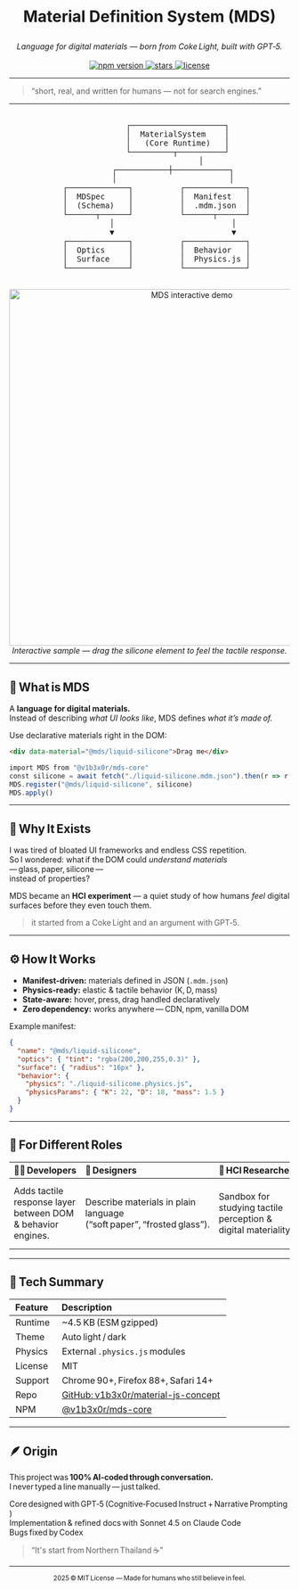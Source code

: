 <h1 align="center">
  <br>
  
  <br><br>
  <b>Material Definition System (MDS)</b>
  <br>
</h1>


<p align="center">
  <i>Language for digital materials — born from Coke Light, built with GPT‑5.</i>
  <br><br>
  <a href="https://www.npmjs.com/package/@v1b3x0r/mds-core">
    <img src="https://img.shields.io/npm/v/@v1b3x0r/mds-core.svg?style=flat-square&color=black" alt="npm version">
  </a>
  <a href="https://github.com/v1b3x0r/material-js-concept/stargazers">
    <img src="https://img.shields.io/github/stars/v1b3x0r/material-js-concept?style=flat-square&color=silver" alt="stars">
  </a>
  <a href="https://github.com/v1b3x0r/material-js-concept/blob/main/LICENSE">
    <img src="https://img.shields.io/badge/license-MIT-lightgrey?style=flat-square" alt="license">
  </a>
</p>

---

> “short, real, and written for humans — not for search engines.”

---

<pre align="center">

            ┌────────────────────┐
            │  MaterialSystem    │
            │   (Core Runtime)   │
            └─────────┬──────────┘
                      │
          ┌───────────┼────────────┐
          │                        │
   ┌─────────────┐          ┌─────────────┐
   │  MDSpec     │          │  Manifest   │
   │  (Schema)   │          │  .mdm.json  │
   └──────┬──────┘          └──────┬──────┘
          │                         │
          ▼                         ▼
   ┌─────────────┐          ┌─────────────┐
   │  Optics     │          │  Behavior   │
   │  Surface    │          │  Physics.js │
   └─────────────┘          └─────────────┘

</pre>

<p align="center">
  <img src="./assets/mds-demo.gif" width="640" alt="MDS interactive demo"/>
  <br>
  <i>Interactive sample — drag the silicone element to feel the tactile response.</i>
</p>

---

## 🧱 What is MDS
A **language for digital materials.**  
Instead of describing *what UI looks like*, MDS defines *what it’s made of.*

Use declarative materials right in the DOM:
```html
<div data-material="@mds/liquid-silicone">Drag me</div>
```

```js
import MDS from "@v1b3x0r/mds-core"
const silicone = await fetch("./liquid-silicone.mdm.json").then(r => r.json())
MDS.register("@mds/liquid-silicone", silicone)
MDS.apply()
```

---

## 🧠 Why It Exists
I was tired of bloated UI frameworks and endless CSS repetition.  
So I wondered: what if the DOM could *understand materials* — glass, paper, silicone —  
instead of properties?

MDS became an **HCI experiment** — a quiet study of how humans *feel* digital surfaces before they even touch them.

> it started from a Coke Light and an argument with GPT‑5.

---

## ⚙️ How It Works

- **Manifest‑driven:** materials defined in JSON (`.mdm.json`)  
- **Physics‑ready:** elastic & tactile behavior (K, D, mass)  
- **State‑aware:** hover, press, drag handled declaratively  
- **Zero dependency:** works anywhere — CDN, npm, vanilla DOM  

Example manifest:
```json
{
  "name": "@mds/liquid-silicone",
  "optics": { "tint": "rgba(200,200,255,0.3)" },
  "surface": { "radius": "16px" },
  "behavior": {
    "physics": "./liquid-silicone.physics.js",
    "physicsParams": { "K": 22, "D": 18, "mass": 1.5 }
  }
}
```

---

## 👥 For Different Roles

| 👩‍💻 Developers | 🎨 Designers | 🧠 HCI Researchers | 🧩 System Thinkers | 🤖 AI Builders |
|:--|:--|:--|:--|:--|
| Adds tactile response layer between DOM & behavior engines. | Describe materials in plain language (“soft paper”, “frosted glass”). | Sandbox for studying tactile perception & digital materiality. | Bridge between perception & implementation declaratively. | Generate & evolve manifests directly from structured JSON. |

---

## 🧩 Tech Summary

| Feature | Description |
|:--|:--|
| Runtime | ~4.5 KB (ESM gzipped) |
| Theme | Auto light / dark |
| Physics | External `.physics.js` modules |
| License | MIT |
| Support | Chrome 90+, Firefox 88+, Safari 14+ |
| Repo | [GitHub: v1b3x0r/material-js-concept](https://github.com/v1b3x0r/material-js-concept) |
| NPM | [@v1b3x0r/mds-core](https://www.npmjs.com/package/@v1b3x0r/mds-core) |

---

## 🪶 Origin

This project was **100% AI‑coded through conversation.**  
I never typed a line manually — just talked.

Core designed with GPT‑5 (Cognitive‑Focused Instruct + Narrative Prompting)  
Implementation & refined docs with Sonnet 4.5 on Claude Code
Bugs fixed by Codex  

> “It's start from Northern Thailand ☕”

---

<p align="center">
  <sub>2025 © MIT License — Made for humans who still believe in feel.</sub>
</p>
